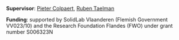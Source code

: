 **Supervisor**:
[Pieter Colpaert](https://pietercolpaert.be/), [Ruben Taelman](https://www.rubensworks.net/)

**Funding**:
supported by SolidLab Vlaanderen (Flemish Government VV023/10) and the Research Foundation Flandes (FWO) under grant number S006323N
